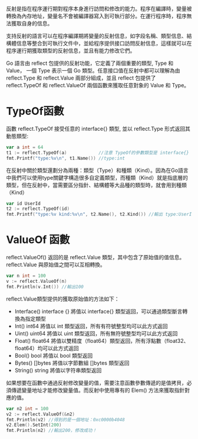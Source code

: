反射是指在程序運行期對程序本身進行訪問和修改的能力。程序在編譯時，變量被轉換為內存地址，變量名不會被編譯器寫入到可執行部分。在運行程序時，程序無法獲取自身的信息。

支持反射的語言可以在程序編譯期將變量的反射信息，如字段名稱、類型信息、結構體信息等整合到可執行文件中，並給程序提供接口訪問反射信息，這樣就可以在程序運行期獲取類型的反射信息，並且有能力修改它們。

Go 語言由 reflect 包提供的反射功能，它定義了兩個重要的類型, Type 和 Value， 一個 Type 表示一個 Go 類型。任意接口值在反射中都可以理解為由 reflect.Type 和 reflect.Value 兩部分組成，並且 reflect 包提供了 reflect.TypeOf 和 reflect.ValueOf 兩個函數來獲取任意對象的 Value 和 Type。

# TypeOf函數
函數 reflect.TypeOf 接受任意的 interface{} 類型, 並以 reflect.Type 形式返回其動態類型:

```go
var a int = 64
t1 := reflect.TypeOf(a)            //注意 TypeOf的參數類型是 interface{}
fmt.Printf("type:%v\n", t1.Name()) //type:int
```

在反射中關於類型還劃分為兩種：類型（Type）和種類（Kind）。因為在Go語言中我們可以使用type關鍵字構造很多自定義類型，而種類（Kind）就是指底層的類型，但在反射中，當需要區分指針、結構體等大品種的類型時，就會用到種類（Kind）

```go
var id UserId
t2 := reflect.TypeOf(id)
fmt.Printf("type:%v kind:%v\n", t2.Name(), t2.Kind()) //輸出 type:UserId kind:int
```

# ValueOf 函數
reflect.ValueOf() 返回的是 reflect.Value 類型，其中包含了原始值的值信息。reflect.Value 與原始值之間可以互相轉換。

```go
var n int = 100
v := reflect.ValueOf(n)
fmt.Println(v.Int()) //輸出100
```

reflect.Value類型提供的獲取原始值的方法如下：
- Interface() interface {}	將值以 interface{} 類型返回，可以通過類型斷言轉換為指定類型
- Int() int64	將值以 int 類型返回，所有有符號整型均可以此方式返回
- Uint() uint64	將值以 uint 類型返回，所有無符號整型均可以此方式返回
- Float() float64	將值以雙精度（float64）類型返回，所有浮點數（float32、float64）均可以此方式返回
- Bool() bool	將值以 bool 類型返回
- Bytes() []bytes	將值以字節數組 []bytes 類型返回
- String() string	將值以字符串類型返回


如果想要在函數中通過反射修改變量的值，需要注意函數參數傳遞的是值拷貝，必須傳遞變量地址才能修改變量值。而反射中使用專有的 Elem() 方法來獲取指針對應的值。

```go
var n2 int = 100
v2 := reflect.ValueOf(&n2)
fmt.Println(v2) //得到的是一個地址：0xc0000b4048
v2.Elem().SetInt(200)
fmt.Println(n2) //輸出200，修改成功！
```